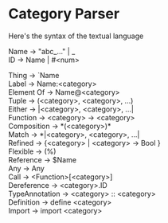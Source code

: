 # Category Parser

Here's the syntax of the textual language              

Name -> "abc_..." | _ <br>
ID -> Name | #\<num> <br>

Thing -> `Name <br>
Label -> Name:\<category> <br>
Element Of -> Name@\<category> <br>
Tuple -> (\<category>, \<category>, ...) <br>
Either -> |\<category>, \<category>, ...| <br>
Function -> \<category> -> \<category> <br>
Composition -> \*(\<category>)* <br>
Match -> \*|\<category>, \<category>, ...| <br>
Refined -> {\<category> | \<category> -> Bool } <br>
Flexible -> (%) <br>
Reference -> $Name <br>
Any -> Any <br>
Call -> \<Function>[\<category>] <br>
Dereference -> \<category>.ID <br>
TypeAnnotation -> \<category> :: \<category> <br>
Definition -> define \<category> <br>
Import -> import \<category> <br>
               


